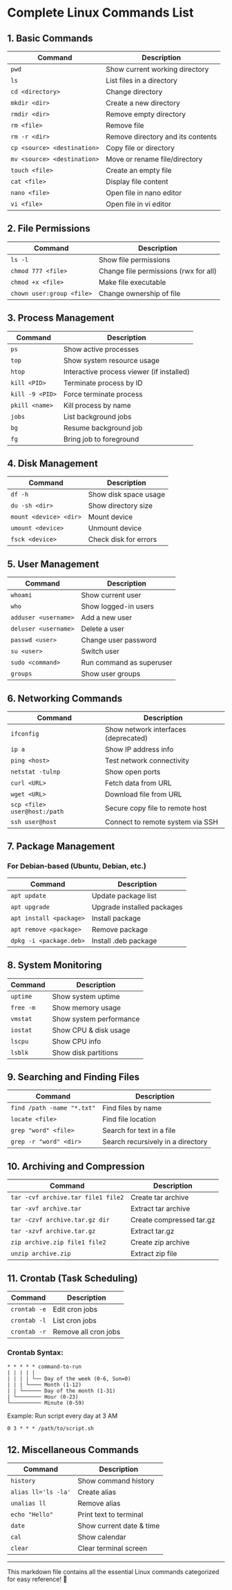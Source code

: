 # Complete Linux Commands List

## 1. Basic Commands
| Command | Description |
|---------|------------|
| `pwd` | Show current working directory |
| `ls` | List files in a directory |
| `cd <directory>` | Change directory |
| `mkdir <dir>` | Create a new directory |
| `rmdir <dir>` | Remove empty directory |
| `rm <file>` | Remove file |
| `rm -r <dir>` | Remove directory and its contents |
| `cp <source> <destination>` | Copy file or directory |
| `mv <source> <destination>` | Move or rename file/directory |
| `touch <file>` | Create an empty file |
| `cat <file>` | Display file content |
| `nano <file>` | Open file in nano editor |
| `vi <file>` | Open file in vi editor |

## 2. File Permissions
| Command | Description |
|---------|------------|
| `ls -l` | Show file permissions |
| `chmod 777 <file>` | Change file permissions (rwx for all) |
| `chmod +x <file>` | Make file executable |
| `chown user:group <file>` | Change ownership of file |

## 3. Process Management
| Command | Description |
|---------|------------|
| `ps` | Show active processes |
| `top` | Show system resource usage |
| `htop` | Interactive process viewer (if installed) |
| `kill <PID>` | Terminate process by ID |
| `kill -9 <PID>` | Force terminate process |
| `pkill <name>` | Kill process by name |
| `jobs` | List background jobs |
| `bg` | Resume background job |
| `fg` | Bring job to foreground |

## 4. Disk Management
| Command | Description |
|---------|------------|
| `df -h` | Show disk space usage |
| `du -sh <dir>` | Show directory size |
| `mount <device> <dir>` | Mount device |
| `umount <device>` | Unmount device |
| `fsck <device>` | Check disk for errors |

## 5. User Management
| Command | Description |
|---------|------------|
| `whoami` | Show current user |
| `who` | Show logged-in users |
| `adduser <username>` | Add a new user |
| `deluser <username>` | Delete a user |
| `passwd <user>` | Change user password |
| `su <user>` | Switch user |
| `sudo <command>` | Run command as superuser |
| `groups` | Show user groups |

## 6. Networking Commands
| Command | Description |
|---------|------------|
| `ifconfig` | Show network interfaces (deprecated) |
| `ip a` | Show IP address info |
| `ping <host>` | Test network connectivity |
| `netstat -tulnp` | Show open ports |
| `curl <URL>` | Fetch data from URL |
| `wget <URL>` | Download file from URL |
| `scp <file> user@host:/path` | Secure copy file to remote host |
| `ssh user@host` | Connect to remote system via SSH |

## 7. Package Management
### For Debian-based (Ubuntu, Debian, etc.)
| Command | Description |
|---------|------------|
| `apt update` | Update package list |
| `apt upgrade` | Upgrade installed packages |
| `apt install <package>` | Install package |
| `apt remove <package>` | Remove package |
| `dpkg -i <package.deb>` | Install .deb package |


## 8. System Monitoring
| Command | Description |
|---------|------------|
| `uptime` | Show system uptime |
| `free -m` | Show memory usage |
| `vmstat` | Show system performance |
| `iostat` | Show CPU & disk usage |
| `lscpu` | Show CPU info |
| `lsblk` | Show disk partitions |

## 9. Searching and Finding Files
| Command | Description |
|---------|------------|
| `find /path -name "*.txt"` | Find files by name |
| `locate <file>` | Find file location |
| `grep "word" <file>` | Search for text in a file |
| `grep -r "word" <dir>` | Search recursively in a directory |

## 10. Archiving and Compression
| Command | Description |
|---------|------------|
| `tar -cvf archive.tar file1 file2` | Create tar archive |
| `tar -xvf archive.tar` | Extract tar archive |
| `tar -czvf archive.tar.gz dir` | Create compressed tar.gz |
| `tar -xzvf archive.tar.gz` | Extract tar.gz |
| `zip archive.zip file1 file2` | Create zip archive |
| `unzip archive.zip` | Extract zip file |

## 11. Crontab (Task Scheduling)
| Command | Description |
|---------|------------|
| `crontab -e` | Edit cron jobs |
| `crontab -l` | List cron jobs |
| `crontab -r` | Remove all cron jobs |

### Crontab Syntax:
```
* * * * * command-to-run
| | | | |
| | | | └── Day of the week (0-6, Sun=0)
| | | └──── Month (1-12)
| | └────── Day of the month (1-31)
| └──────── Hour (0-23)
└────────── Minute (0-59)
```
Example: Run script every day at 3 AM  
```
0 3 * * * /path/to/script.sh
```

## 12. Miscellaneous Commands
| Command | Description |
|---------|------------|
| `history` | Show command history |
| `alias ll='ls -la'` | Create alias |
| `unalias ll` | Remove alias |
| `echo "Hello"` | Print text to terminal |
| `date` | Show current date & time |
| `cal` | Show calendar |
| `clear` | Clear terminal screen |

---

This markdown file contains all the essential Linux commands categorized for easy reference! 🚀
